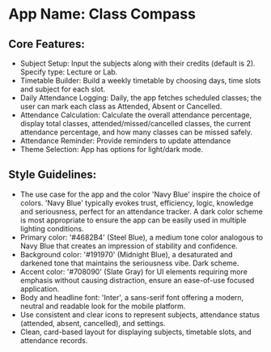 # **App Name**: Class Compass

## Core Features:

- Subject Setup: Input the subjects along with their credits (default is 2). Specify type: Lecture or Lab.
- Timetable Builder: Build a weekly timetable by choosing days, time slots and subject for each slot.
- Daily Attendance Logging: Daily, the app fetches scheduled classes; the user can mark each class as Attended, Absent or Cancelled.
- Attendance Calculation: Calculate the overall attendance percentage, display total classes, attended/missed/cancelled classes, the current attendance percentage, and how many classes can be missed safely.
- Attendance Reminder: Provide reminders to update attendance
- Theme Selection: App has options for light/dark mode.

## Style Guidelines:

- The use case for the app and the color 'Navy Blue' inspire the choice of colors. 'Navy Blue' typically evokes trust, efficiency, logic, knowledge and seriousness, perfect for an attendance tracker. A dark color scheme is most appropriate to ensure the app can be easily used in multiple lighting conditions.
- Primary color: '#4682B4' (Steel Blue), a medium tone color analogous to Navy Blue that creates an impression of stability and confidence.
- Background color: '#191970' (Midnight Blue), a desaturated and darkened tone that maintains the seriousness vibe. Dark scheme.
- Accent color: '#708090' (Slate Gray) for UI elements requiring more emphasis without causing distraction, ensure an ease-of-use focused application.
- Body and headline font: 'Inter', a sans-serif font offering a modern, neutral and readable look for the mobile platform.
- Use consistent and clear icons to represent subjects, attendance status (attended, absent, cancelled), and settings.
- Clean, card-based layout for displaying subjects, timetable slots, and attendance records.